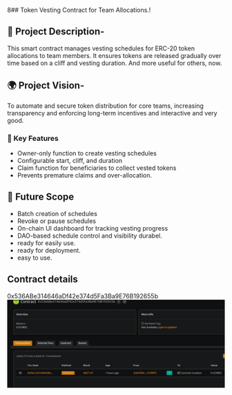 8## Token Vesting Contract for Team Allocations.!

## 📖 Project Description-

This smart contract manages vesting schedules for ERC-20 token allocations to team members. It ensures tokens are released gradually over time based on a cliff and vesting duration. And more useful for others, now.

## 🌍 Project Vision-

To automate and secure token distribution for core teams, increasing transparency and enforcing long-term incentives and interactive and very good.

### 🔑 Key Features 

- Owner-only function to create vesting schedules
- Configurable start, cliff, and duration
- Claim function for beneficiaries to collect vested tokens
- Prevents premature claims and over-allocation.

## 🚀 Future Scope

- Batch creation of schedules
- Revoke or pause schedules
- On-chain UI dashboard for tracking vesting progress
- DAO-based schedule control and visibility durabel.
- ready for easily use.
- ready for deployment.
- easy to use.

## Contract details
0x536ABe314646aDf42e374d5Fa3Ba9E76B192655b![alt text](image.png)
